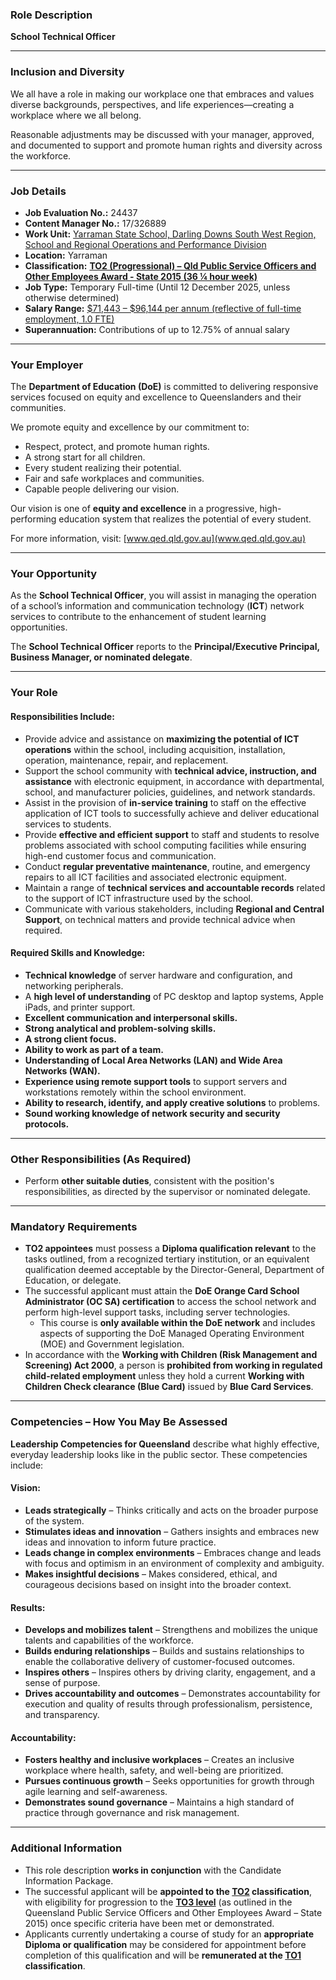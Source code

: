 ### **Role Description**  
**School Technical Officer**  

---

### **Inclusion and Diversity**  
We all have a role in making our workplace one that embraces and values diverse backgrounds, perspectives, and life experiences—creating a workplace where we all belong.  

Reasonable adjustments may be discussed with your manager, approved, and documented to support and promote human rights and diversity across the workforce.  

---

### **Job Details**  
- **Job Evaluation No.:** 24437  
- **Content Manager No.:** 17/326889  
- **Work Unit:** [Yarraman State School, Darling Downs South West Region, School and Regional Operations and Performance Division](https://maps.app.goo.gl/hVBKT2MeXzmsjEtZ9)  
- **Location:** Yarraman  
- **Classification:** **[TO2 (Progressional) – Qld Public Service Officers and Other Employees Award - State 2015 (36 ¼ hour week)](https://github.com/rahulgupta-01/Plan_1_2025/blob/main/TO_Salary.md)**  
- **Job Type:** Temporary Full-time (Until 12 December 2025, unless otherwise determined)  
- **Salary Range:** [$71,443 – $96,144 per annum (reflective of full-time employment, 1.0 FTE)](https://github.com/rahulgupta-01/Plan_1_2025/blob/main/TO_Salary.md) 
- **Superannuation:** Contributions of up to 12.75% of annual salary  

---

### **Your Employer**  
The **Department of Education (DoE)** is committed to delivering responsive services focused on equity and excellence to Queenslanders and their communities.  

We promote equity and excellence by our commitment to:  
- Respect, protect, and promote human rights.  
- A strong start for all children.  
- Every student realizing their potential.  
- Fair and safe workplaces and communities.  
- Capable people delivering our vision.  

Our vision is one of **equity and excellence** in a progressive, high-performing education system that realizes the potential of every student.  

For more information, visit: [www.qed.qld.gov.au](www.qed.qld.gov.au)  

---

### **Your Opportunity**  
As the **School Technical Officer**, you will assist in managing the operation of a school’s information and communication technology (**ICT**) network services to contribute to the enhancement of student learning opportunities.  

The **School Technical Officer** reports to the **Principal/Executive Principal, Business Manager, or nominated delegate**.  

---

### **Your Role**  
#### **Responsibilities Include:**  
- Provide advice and assistance on **maximizing the potential of ICT operations** within the school, including acquisition, installation, operation, maintenance, repair, and replacement.  
- Support the school community with **technical advice, instruction, and assistance** with electronic equipment, in accordance with departmental, school, and manufacturer policies, guidelines, and network standards.  
- Assist in the provision of **in-service training** to staff on the effective application of ICT tools to successfully achieve and deliver educational services to students.  
- Provide **effective and efficient support** to staff and students to resolve problems associated with school computing facilities while ensuring high-end customer focus and communication.  
- Conduct **regular preventative maintenance**, routine, and emergency repairs to all ICT facilities and associated electronic equipment.  
- Maintain a range of **technical services and accountable records** related to the support of ICT infrastructure used by the school.  
- Communicate with various stakeholders, including **Regional and Central Support**, on technical matters and provide technical advice when required.  

#### **Required Skills and Knowledge:**  
- **Technical knowledge** of server hardware and configuration, and networking peripherals.  
- A **high level of understanding** of PC desktop and laptop systems, Apple iPads, and printer support.  
- **Excellent communication and interpersonal skills.**  
- **Strong analytical and problem-solving skills.**  
- **A strong client focus.**  
- **Ability to work as part of a team.**  
- **Understanding of Local Area Networks (LAN) and Wide Area Networks (WAN).**  
- **Experience using remote support tools** to support servers and workstations remotely within the school environment.  
- **Ability to research, identify, and apply creative solutions** to problems.  
- **Sound working knowledge of network security and security protocols.**  

---

### **Other Responsibilities (As Required)**  
- Perform **other suitable duties**, consistent with the position's responsibilities, as directed by the supervisor or nominated delegate.  

---

### **Mandatory Requirements**  
- **TO2 appointees** must possess a **Diploma qualification relevant** to the tasks outlined, from a recognized tertiary institution, or an equivalent qualification deemed acceptable by the Director-General, Department of Education, or delegate.  
- The successful applicant must attain the **DoE Orange Card School Administrator (OC SA) certification** to access the school network and perform high-level support tasks, including server technologies.  
  - This course is **only available within the DoE network** and includes aspects of supporting the DoE Managed Operating Environment (MOE) and Government legislation.  
- In accordance with the **Working with Children (Risk Management and Screening) Act 2000**, a person is **prohibited from working in regulated child-related employment** unless they hold a current **Working with Children Check clearance (Blue Card)** issued by **Blue Card Services**.  

---

### **Competencies – How You May Be Assessed**  
**Leadership Competencies for Queensland** describe what highly effective, everyday leadership looks like in the public sector. These competencies include:  

#### **Vision:**  
- **Leads strategically** – Thinks critically and acts on the broader purpose of the system.  
- **Stimulates ideas and innovation** – Gathers insights and embraces new ideas and innovation to inform future practice.  
- **Leads change in complex environments** – Embraces change and leads with focus and optimism in an environment of complexity and ambiguity.  
- **Makes insightful decisions** – Makes considered, ethical, and courageous decisions based on insight into the broader context.  

#### **Results:**  
- **Develops and mobilizes talent** – Strengthens and mobilizes the unique talents and capabilities of the workforce.  
- **Builds enduring relationships** – Builds and sustains relationships to enable the collaborative delivery of customer-focused outcomes.  
- **Inspires others** – Inspires others by driving clarity, engagement, and a sense of purpose.  
- **Drives accountability and outcomes** – Demonstrates accountability for execution and quality of results through professionalism, persistence, and transparency.  

#### **Accountability:**  
- **Fosters healthy and inclusive workplaces** – Creates an inclusive workplace where health, safety, and well-being are prioritized.  
- **Pursues continuous growth** – Seeks opportunities for growth through agile learning and self-awareness.  
- **Demonstrates sound governance** – Maintains a high standard of practice through governance and risk management.  

---

### **Additional Information**  
- This role description **works in conjunction** with the Candidate Information Package.  
- The successful applicant will be **appointed to the [TO2](https://github.com/rahulgupta-01/Plan_1_2025/blob/main/TO_Salary.md) classification**, with eligibility for progression to the **[TO3 level](https://github.com/rahulgupta-01/Plan_1_2025/blob/main/TO_Salary.md)** (as outlined in the Queensland Public Service Officers and Other Employees Award – State 2015) once specific criteria have been met or demonstrated.  
- Applicants currently undertaking a course of study for an **appropriate Diploma or qualification** may be considered for appointment before completion of this qualification and will be **remunerated at the [TO1](https://github.com/rahulgupta-01/Plan_1_2025/blob/main/TO_Salary.md) classification**.

